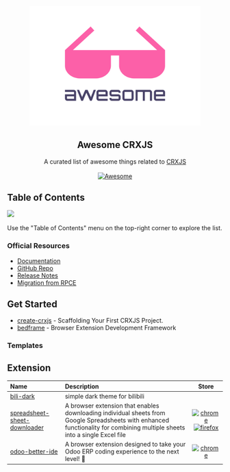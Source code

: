 <p align="center">
  <br>
  <img width="400" src="./assets/awesome-logo.svg" alt="logo of awesome-vite repository">
</p>

<h2 align='center'>Awesome CRXJS</h2>

<p align='center'>
  A curated list of awesome things related to <a href='https://github.com/crxjs/chrome-extension-tools'>CRXJS</a>
  <br>
  <br>

  <a href='https://github.com/sindresorhus/awesome'>
    <img src='https://cdn.rawgit.com/sindresorhus/awesome/d7305f38d29fed78fa85652e3a63e154dd8e8829/media/badge.svg' alt='Awesome'>
  </a>
</p>


## Table of Contents

<img src="https://user-images.githubusercontent.com/11247099/112722104-819b8a80-8f42-11eb-82f5-dfc2dd5d8a77.png" height="32" />

Use the "Table of Contents" menu on the top-right corner to explore the list.

<!-- document-render-start-flag -->

<!-- badges -->
[edge]: https://raw.githubusercontent.com/alrra/browser-logos/master/src/edge/edge_16x16.png
[firefox]: https://raw.githubusercontent.com/alrra/browser-logos/master/src/firefox/firefox_16x16.png
[chrome]: https://raw.githubusercontent.com/alrra/browser-logos/master/src/chrome/chrome_16x16.png
[safari]: https://raw.githubusercontent.com/alrra/browser-logos/master/src/safari/safari_16x16.png

<!-- links -->
[bili-dark]: https://github.com/FliPPeDround/bili-dark

[spreadsheet-sheet-downloader]: https://github.com/dwarjie/spreadsheet-sheet-downloader
[spreadsheet-chrome]: https://chromewebstore.google.com/detail/spreadsheet-sheet-downloa/nbfbpapcnlideliiaepaojgdoggpjooo
[spreadsheet-firefox]: https://addons.mozilla.org/en-US/firefox/addon/spreadsheet-sheet-downloader

[odoo-better-ide]: https://github.com/dwarjie/odoo-better-ide
[odoo-chrome]: https://chromewebstore.google.com/detail/odoo-better-ide/gdgcmoimojllogljdillajcgdgecfknd

### Official Resources

- [Documentation](https://crxjs.dev/vite-plugin)
- [GitHub Repo](https://github.com/crxjs/chrome-extension-tools)
- [Release Notes](https://github.com/crxjs/chrome-extension-tools/releases)
- [Migration from RPCE](https://github.com/crxjs/migrate)

## Get Started
- [create-crxjs](https://github.com/crxjs/create-crxjs) - Scaffolding Your First CRXJS Project.
- [bedframe](https://www.bedframe.dev/) - Browser Extension Development Framework

### Templates

<!-- ------------------------------------- -->

## Extension

| Name | Description | Store |
| :--- | :--- | :---: |
| [bili-dark] | simple dark theme for bilibili | |
| [spreadsheet-sheet-downloader] | A browser extension that enables downloading individual sheets from Google Spreadsheets with enhanced functionality for combining multiple sheets into a single Excel file | [![chrome]][spreadsheet-chrome] [![firefox]][spreadsheet-firefox] |
| [odoo-better-ide] | A browser extension designed to take your Odoo ERP coding experience to the next level! 🎉 | [![chrome]][odoo-chrome] |

